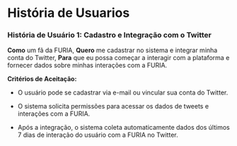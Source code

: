 # História de Usuarios


### História de Usuário 1: Cadastro e Integração com o Twitter

**Como** um fã da FURIA,
**Quero** me cadastrar no sistema e integrar minha conta do Twitter,
**Para** que eu possa começar a interagir com a plataforma e fornecer dados sobre minhas interações com a FURIA.

**Critérios de Aceitação:**

* O usuário pode se cadastrar via e-mail ou vincular sua conta do Twitter.

* O sistema solicita permissões para acessar os dados de tweets e interações com a FURIA.

* Após a integração, o sistema coleta automaticamente dados dos últimos 7 dias de interação do usuário com a FURIA no Twitter.


